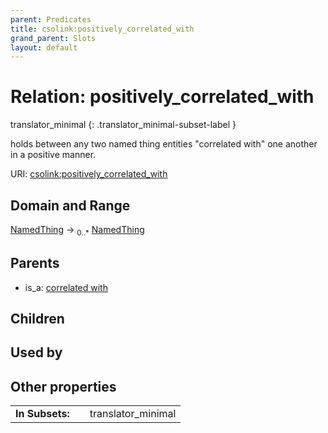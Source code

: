 ```yaml
---
parent: Predicates
title: csolink:positively_correlated_with
grand_parent: Slots
layout: default
---
```


# Relation: positively_correlated_with

translator_minimal
{: .translator_minimal-subset-label }


holds between any two named thing entities "correlated with" one another in a positive manner.

URI: [csolink:positively_correlated_with](https://w3id.org/csolink/vocab/positively_correlated_with)

## Domain and Range

[NamedThing](NamedThing.md) ->  <sub>0..*</sub> [NamedThing](NamedThing.md)

## Parents

 *  is_a: [correlated with](correlated_with.md)

## Children


## Used by


## Other properties

|  |  |  |
| --- | --- | --- |
| **In Subsets:** | | translator_minimal |

